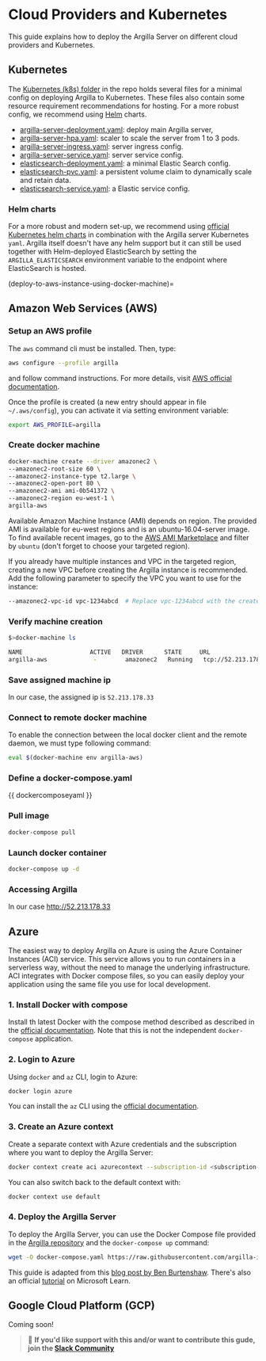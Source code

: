 
# Cloud Providers and Kubernetes

This guide explains how to deploy the Argilla Server on different cloud providers and Kubernetes.

## Kubernetes

The [Kubernetes (k8s) folder](https://github.com/argilla-io/argilla/tree/main/k8s) in the repo holds several files for a minimal config on deploying Argilla to Kubernetes. These files also contain some resource requirement recommendations for hosting. For a more robust config, we recommend using [Helm](#helm-charts) charts.

- [argilla-server-deployment.yaml](https://github.com/argilla-io/argilla/tree/main/k8s/argilla-server-deployment.yaml): deploy main Argilla server,
- [argilla-server-hpa.yaml](https://github.com/argilla-io/argilla/tree/main/k8s/argilla-server-hpa.yaml): scaler to scale the server from 1 to 3 pods.
- [argilla-server-ingress.yaml](https://github.com/argilla-io/argilla/tree/main/k8s/argilla-server-ingress.yaml): server ingress config.
- [argilla-server-service.yaml](https://github.com/argilla-io/argilla/tree/main/k8s/argilla-server-service.yaml): server service config.
- [elasticsearch-deployment.yaml](https://github.com/argilla-io/argilla/tree/main/k8s/elasticsearch-deployment.yaml): a minimal Elastic Search config.
- [elasticsearch-pvc.yaml](https://github.com/argilla-io/argilla/tree/main/k8s/elasticsearch-pvc.yaml): a persistent volume claim to dynamically scale and retain data.
- [elasticsearch-service.yaml](https://github.com/argilla-io/argilla/tree/main/k8s/elasticsearch-service.yaml): a Elastic service config.

### Helm charts

For a more robust and modern set-up, we recommend using [official Kubernetes helm charts](https://github.com/elastic/helm-charts) in combination with the Argilla server Kubernetes `yaml`. Argilla itself doesn't have any helm support but it can still be used together with Helm-deployed ElasticSearch by setting the `ARGILLA_ELASTICSEARCH` environment variable to the endpoint where ElasticSearch is hosted.

(deploy-to-aws-instance-using-docker-machine)=
## Amazon Web Services (AWS)

### Setup an AWS profile

The `aws` command cli must be installed. Then, type:

```bash
aws configure --profile argilla
```

and follow command instructions. For more details, visit [AWS official documentation](https://docs.aws.amazon.com/cli/latest/userguide/cli-configure-files.html).

Once the profile is created (a new entry should appear in file `~/.aws/config`), you can activate it via setting environment variable:

```bash
export AWS_PROFILE=argilla
```

### Create docker machine

```bash
docker-machine create --driver amazonec2 \
--amazonec2-root-size 60 \
--amazonec2-instance-type t2.large \
--amazonec2-open-port 80 \
--amazonec2-ami ami-0b541372 \
--amazonec2-region eu-west-1 \
argilla-aws
```

Available Amazon Machine Instance (AMI) depends on region. The provided AMI is available for eu-west regions and is an ubuntu-16.04-server image.
To find available recent images, go to the [AWS AMI Marketplace](https://us-east-1.console.aws.amazon.com/ec2/home?region=us-east-1#LaunchInstances:) and filter by `ubuntu`
(don't forget to choose your targeted region).

If you already have multiple instances and VPC in the targeted region, creating a new VPC before creating the Argilla instance is recommended.
Add the following parameter to specify the VPC you want to use for the instance:

```bash
--amazonec2-vpc-id vpc-1234abcd  # Replace vpc-1234abcd with the created VPC id
```

### Verify machine creation

```bash
$>docker-machine ls

NAME                   ACTIVE   DRIVER      STATE     URL                        SWARM   DOCKER     ERRORS
argilla-aws             -        amazonec2   Running   tcp://52.213.178.33:2376           v20.10.7
```

### Save assigned machine ip

In our case, the assigned ip is `52.213.178.33`

### Connect to remote docker machine

To enable the connection between the local docker client and the remote daemon, we must type following command:

```bash
eval $(docker-machine env argilla-aws)
```

### Define a docker-compose.yaml

{{ dockercomposeyaml }}

### Pull image

```bash
docker-compose pull
```

### Launch docker container

```bash
docker-compose up -d
```

### Accessing Argilla

In our case http://52.213.178.33

## Azure

The easiest way to deploy Argilla on Azure is using the Azure Container Instances (ACI) service. This service allows you to run containers in a serverless way, without the need to manage the underlying infrastructure. ACI integrates with Docker compose files, so you can easily deploy your application using the same file you use for local development.

### 1. Install Docker with compose

Install th latest Docker with the compose method described as described in the [official documentation](https://docs.docker.com/compose/install/). Note that this is not the independent `docker-compose` application.

### 2. Login to Azure

Using `docker` and `az` CLI, login to Azure:

```bash
docker login azure
```
You can install the `az` CLI using the [official documentation](https://docs.microsoft.com/en-us/cli/azure/install-azure-cli).

### 3. Create an Azure context

Create a separate context with Azure credentials and the subscription where you want to deploy the Argilla Server:

```bash
docker context create aci azurecontext --subscription-id <subscription-id> --resource-group <resource-group> --location <location>
```
You can also switch back to the default context with:

```bash
docker context use default
```

### 4. Deploy the Argilla Server

To deploy the Argilla Server, you can use the Docker Compose file provided in the [Argilla repository](https://raw.githubusercontent.com/argilla-io/argilla/main/docker-compose.yaml) and the `docker-compose up` command:

```bash
wget -O docker-compose.yaml https://raw.githubusercontent.com/argilla-io/argilla/main/docker-compose.yaml && docker-compose up -d
```

This guide is adapted from this [blog post by Ben Burtenshaw](https://medium.com/@ben.burtenshaw/zero-to-demo-on-azure-with-docker-compose-and-container-instances-4e83b78003b). There's also an official [tutorial](https://learn.microsoft.com/en-us/azure/container-instances/tutorial-docker-compose) on Microsoft Learn.

## Google Cloud Platform (GCP)

Coming soon!

> 🚒 **If you'd like support with this and/or want to contribute this gude, join the [Slack Community](https://join.slack.com/t/rubrixworkspace/shared_invite/zt-whigkyjn-a3IUJLD7gDbTZ0rKlvcJ5g)**
